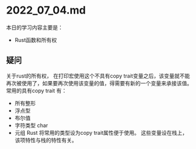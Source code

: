 # 2022_07_04.md

本日的学习内容主要是：

- Rust函数和所有权

## 疑问

关于rust的所有权，
在打印宏使用这个不具有copy trait变量之后，该变量就不能再次被使用了，如果要再次使用该变量的值，得需要有新的一个变量来承接该值。
常用的具有copy trait 有：
- 所有整形
- 浮点型
- 布尔值
- 字符类型 char
- 元组
Rust 将常用的类型设为copy trait属性便于使用。
这些变量设在栈上，该项特性与栈的特性有关。